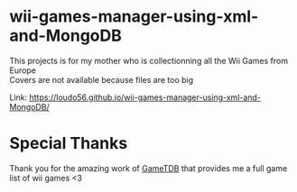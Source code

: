 # wii-games-manager-using-xml-and-MongoDB
This projects is for my mother who is collectionning all the Wii Games from Europe<br/>
Covers are not available because files are too big

Link: https://loudo56.github.io/wii-games-manager-using-xml-and-MongoDB/


# Special Thanks

Thank you for the amazing work of <a href="https://www.gametdb.com">GameTDB</a> that provides me a full game list of wii games <3 
